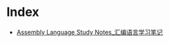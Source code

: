 # Index

- [Assembly Language Study Notes_汇编语言学习笔记](#Software%20Engineering/Programming%20Languages%20Learning/Assembly/Assembly%20Language%20Study%20Notes_汇编语言学习笔记.pdf)

